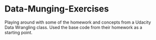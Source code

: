 # Data-Munging-Exercises

Playing around with some of the homework and concepts from a Udacity Data Wrangling class. Used the base code from their homework as a starting point.

